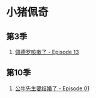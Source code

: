 # 小猪佩奇

## 第3季

1. [佩德罗咳嗽了 - Episode 13](https://www.mgtv.com/b/291088/2956645.html)

## 第10季

1. [公牛先生要结婚了 - Episode 01](https://www.mgtv.com/b/648105/21457522.html)
